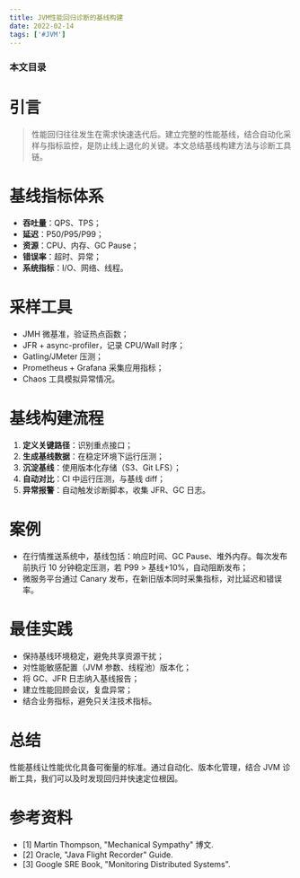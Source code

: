 ```yaml
---
title: JVM性能回归诊断的基线构建
date: 2022-02-14
tags: ['#JVM']
---
```


### 本文目录
<!-- toc -->

# 引言
> 性能回归往往发生在需求快速迭代后。建立完整的性能基线，结合自动化采样与指标监控，是防止线上退化的关键。本文总结基线构建方法与诊断工具链。

# 基线指标体系
- **吞吐量**：QPS、TPS；
- **延迟**：P50/P95/P99；
- **资源**：CPU、内存、GC Pause；
- **错误率**：超时、异常；
- **系统指标**：I/O、网络、线程。

# 采样工具
- JMH 微基准，验证热点函数；
- JFR + async-profiler，记录 CPU/Wall 时序；
- Gatling/JMeter 压测；
- Prometheus + Grafana 采集应用指标；
- Chaos 工具模拟异常情况。

# 基线构建流程
1. **定义关键路径**：识别重点接口；
2. **生成基线数据**：在稳定环境下运行压测；
3. **沉淀基线**：使用版本化存储（S3、Git LFS）；
4. **自动对比**：CI 中运行压测，与基线 diff；
5. **异常报警**：自动触发诊断脚本，收集 JFR、GC 日志。

# 案例
- 在行情推送系统中，基线包括：响应时间、GC Pause、堆外内存。每次发布前执行 10 分钟稳定压测，若 P99 > 基线+10%，自动阻断发布；
- 微服务平台通过 Canary 发布，在新旧版本同时采集指标，对比延迟和错误率。

# 最佳实践
- 保持基线环境稳定，避免共享资源干扰；
- 对性能敏感配置（JVM 参数、线程池）版本化；
- 将 GC、JFR 日志纳入基线报告；
- 建立性能回顾会议，复盘异常；
- 结合业务指标，避免只关注技术指标。

# 总结
性能基线让性能优化具备可衡量的标准。通过自动化、版本化管理，结合 JVM 诊断工具，我们可以及时发现回归并快速定位根因。

# 参考资料
- [1] Martin Thompson, "Mechanical Sympathy" 博文.
- [2] Oracle, "Java Flight Recorder" Guide.
- [3] Google SRE Book, "Monitoring Distributed Systems".
